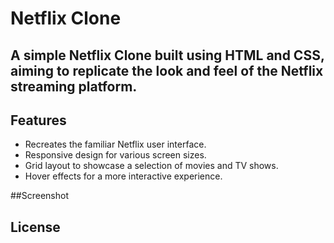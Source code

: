 # Netflix Clone

## A simple Netflix Clone built using HTML and CSS, aiming to replicate the look and feel of the Netflix streaming platform.

## Features

- Recreates the familiar Netflix user interface.
- Responsive design for various screen sizes.
- Grid layout to showcase a selection of movies and TV shows.
- Hover effects for a more interactive experience.

##Screenshot


## License










